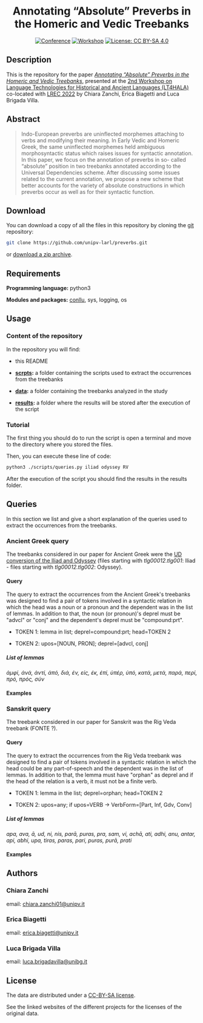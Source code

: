 <div align="center">
 
# Annotating “Absolute” Preverbs in the Homeric and Vedic Treebanks

[![Conference](https://img.shields.io/badge/conference-LREC--2022-blue.svg)](https://lrec2022.lrec-conf.org/en/)
[![Workshop](https://img.shields.io/badge/workshop-LT4HALA-9cf.svg)](https://circse.github.io/LT4HALA/2022/)
[![License: CC BY-SA 4.0](https://img.shields.io/badge/License-CC%20BY--SA%204.0-lightgrey.svg)](https://creativecommons.org/licenses/by-sa/4.0/)

</div>

## Description

This is the repository for the paper [*Annotating “Absolute” Preverbs in the Homeric and Vedic Treebanks*](), presented
at the [2nd Workshop on Language Technologies for Historical and Ancient Languages (LT4HALA)](https://circse.github.io/LT4HALA/2022/) co-located with [LREC 2022](https://lrec2022.lrec-conf.org/en/) by Chiara
Zanchi, Erica Biagetti and Luca Brigada Villa.

## Abstract

> Indo-European preverbs are uninflected
morphemes attaching to verbs and
modifying their meaning. In Early Vedic
and Homeric Greek, the same uninflected
morphemes held ambiguous morphosyntactic
status which raises issues
for syntactic annotation. In this paper, we
focus on the annotation of preverbs in so-
called “absolute” position in two treebanks
annotated according to the Universal
Dependencies scheme. After discussing
some issues related to the current
annotation, we propose a new scheme that
better accounts for the variety of absolute
constructions in which preverbs occur as
well as for their syntactic function.

## Download

You can download a copy of all the files in this repository by cloning the
[git](https://git-scm.com/) repository:
```sh
git clone https://github.com/unipv-larl/preverbs.git
```
or [download a zip archive](https://github.com/unipv-larl/preverbs/archive/master.zip).

## Requirements

**Programming language:** python3

**Modules and packages:** [conllu](https://pypi.org/project/conllu/), sys, logging, os

## Usage

### Content of the repository

In the repository you will find:

* this README

* **[scrpts](scripts):** a folder containing the scripts used to extract the occurrences from the treebanks

* **[data](data):** a folder containing the treebanks analyzed in the study

* **[results](results):** a folder where the results will be stored after the execution of the script

### Tutorial

The first thing you should do to run the script is open a terminal and move to the directory where you stored the files.

Then, you can execute these line of code:

```sh
python3 ./scripts/queries.py iliad odyssey RV
```

After the execution of the script you should find the results in the results folder.
## Queries

In this section we list and give a short explanation of the queries used to extract the occurrences from the treebanks.

### Ancient Greek query

The treebanks considered in our paper for Ancient Greek were the
[UD conversion of the Iliad and Odyssey](https://github.com/francescomambrini/katholou/tree/main/ud_treebanks/agdt/data)
(files starting with *tlg00012.tlg001*: Iliad - files starting with *tlg00012.tlg002*: Odyssey).

#### Query

The query to extract the occurrences from the Ancient Greek's treebanks was designed to find a pair of tokens involved
in a syntactic relation in which the head was a noun or a pronoun and the dependent was in the list of lemmas. In
addition to that, the noun (or pronoun)'s deprel must be "advcl" or "conj" and the dependent's deprel must be
"compound:prt".

* TOKEN 1: lemma in list; deprel=compound:prt; head=TOKEN 2

* TOKEN 2: upos=[NOUN, PRON]; deprel=[advcl, conj]

##### List of lemmas

*ἀμφί, ἀνά, ἀντί, ἀπό, διά, ἐν, εἰς, ἐκ, ἐπί, ὑπέρ, ὑπό, κατά, μετά, παρά, περί, πρό, πρός, σύν*

#### Examples

### Sanskrit query

The treebank considered in our paper for Sanskrit was the Rig Veda treebank (FONTE ?).

#### Query

The query to extract the occurrences from the Rig Veda treebank was designed to find a pair of tokens involved in a
syntactic relation in which the head could be any part-of-speech and the dependent was in the list of lemmas. In
addition to that, the lemma must have "orphan" as deprel and if the head of the relation is a verb, it must not be a
finite verb.

* TOKEN 1: lemma in the list; deprel=orphan; head=TOKEN 2

* TOKEN 2: upos=any; if upos=VERB → VerbForm=[Part, Inf, Gdv, Conv]

##### List of lemmas

*apa, ava, ā, ud, ni, nis, parā, puras, pra, sam, vi, achā, ati, adhi, anu, antar, api, abhi, upa, tiras, paras, pari,
puras, purā, prati*

#### Examples



## Authors

### Chiara Zanchi

email: [chiara.zanchi01@unipv.it](mailto:chiara.zanchi01@unipv.it)

### Erica Biagetti

email: [erica.biagetti@unipv.it](mailto:erica.biagetti@unipv.it)

### Luca Brigada Villa

email: [luca.brigadavilla@unibg.it](mailto:luca.brigadavilla@unibg.it)

## License

The data are distributed under a [CC-BY-SA license](https://creativecommons.org/licenses/by-sa/4.0/).

See the linked websites of the different projects for the licenses of the original data.
